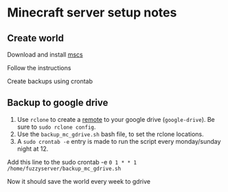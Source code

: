 # Minecraft server setup notes

## Create world
Download and install [mscs](https://minecraftservercontrol.github.io/docs/mscs)

Follow the instructions

Create backups using crontab

## Backup to google drive
1. Use ```rclone``` to create a [remote](https://rclone.org/drive/) to your google drive (```google-drive```). Be sure to ```sudo rclone config```.
2. Use the ```backup_mc_gdrive.sh``` bash file, to set the rclone locations.
3. A ```sudo crontab -e``` entry is made to run the script every monday/sunday night at 12.

Add this line to the sudo crontab -e
```0 1 * * 1 /home/fuzzyserver/backup_mc_gdrive.sh```

Now it should save the world every week to gdrive
